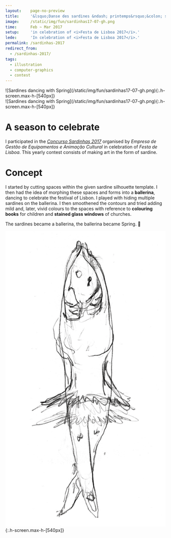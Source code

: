 ```yaml
---
layout:    page-no-preview
title:     '&lsquo;Danse des sardines &ndash; printemps&rsquo;&colon; sardines dancing with Spring'
image:     /static/img/fun/sardinhas17-07-gh.png
time:      Feb ~ Mar 2017
setup:     'in celebration of <i>Festa de Lisboa 2017</i>.'
lede:      'In celebration of <i>Festa de Lisboa 2017</i>.'
permalink: /sardinhas-2017
redirect_from:
  - /sardinhas-2017/
tags:
  - illustration
  - computer-graphics
  - contest
---
```


<!-- TESTING HERE -->
<div x-data="{ animate: false }" markdown="1">
<div @mouseenter="animate = true" :class="{ 'animate-rotate-y-5': animate , '': !animate }" id="sardine-17" class="wide mx-auto" markdown="1">
![Sardines dancing with Spring](/static/img/fun/sardinhas17-07-gh.png){:.h-screen.max-h-[540px]}
</div>
</div>

<div @mouseover="animate = true" :class="{ 'animate-rotate-y-5': animate , '': !animate }" id="sardine-17" class="wide mx-auto" markdown="1">
![Sardines dancing with Spring](/static/img/fun/sardinhas17-07-gh.png){:.h-screen.max-h-[540px]}
</div>

<!-- TESTING END -->

# A season to celebrate
I participated in the <i>[Concurso Sardinhas 2017](http://lisboanarua.com/festasdelisboa/2017/05/24/sardinhas-vencedoras-2017/)</i> organised by <i>Empresa de Gestão de Equipamentos e Animação Cultural</i> in celebration of <i>Festa de Lisboa</i>. This yearly contest consists of making art in the form of sardine.

# Concept
I started by cutting spaces within the given sardine silhouette template. I then had the idea of morphing these spaces and forms into a **ballerina**, dancing to celebrate the festival of Lisbon. I played with hiding multiple sardines on the ballerina. I then smoothened the contours and tried adding mild and, later, vivid colours to the spaces with reference to **colouring books** for children and **stained glass windows** of churches.

The sardines became a ballerina, the ballerina became Spring. 🙂

![Development of sardine - Spring](/static/img/fun/sardinhas17-loop-gh.gif){:.h-screen.max-h-[540px]}

<!--- Imagining that children could play with this colouring template, for making this colour model more **accessible** to children with sight conditions, when the illustration/graphics are passed to greyscale, the ballerina can be still obviously seen. --->